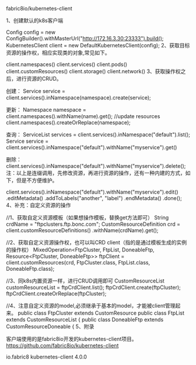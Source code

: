 fabric8io/kubernetes-client

1、创建默认的k8s客户端

Config config = new ConfigBuilder().withMasterUrl("http://172.16.3.30:23333").build();
KubernetesClient client = new DefaultKubernetesClient(config);
2、获取目标资源的操作权，相应实现类的对象,常见如下。

client.namespaces() 
client.services()
client.pods()  
client.customResources()
client.storage()
client.network()
3、获取操作权之后，进行资源的CRUD。

创建：
Service service = client.services().inNamespace(namespace).create(service);
 
更新：
Namespace namespace = client.namespaces().withName(name).get();
 //update resources
client.namespaces().createOrReplace(namespace);
 
查询：
ServiceList services = client.services().inNamespace("default").list();
Service service = client.services().inNamespace("default").withName("myservice").get()
     
删除：
client.services().inNamespace("default").withName("myservice").delete();
注：以上是连缀调用，先修改资源，再进行资源的操作，还有一种内建的方式，如下，但是不方便维护。

client.services().inNamespace("default").withName("myservice").edit()
                     .editMetadata()
                       .addToLabels("another", "label")
                     .endMetadata()
                     .done();
4、补充：自定义资源的操作

//1、获取自定义资源模板（如果想操作模板，替换get方法即可）
String crdName = "ftpclusters.ftp.bonc.com";
CustomResourceDefinition crd = client.customResourceDefinitions()
   .withName(crdName).get();
 
//2、获取自定义资源操作权，也可以叫CRD client（指的是通过模板生成的实例的操作权）
MixedOperation<FtpCluster, FtpList, DoneableFtp, Resource<FtpCluster, DoneableFtp>> ftpClient = client.customResources(crd, FtpCluster.class, FtpList.class, DoneableFtp.class);
 
//3、同k8s内置资源一样，进行CRUD调用即可
CustomResourceList<FtpCluster> customResourceList = ftpCrdClient.list();
ftpCrdClient.create(ftpCluster);
ftpCrdClient.createOrReplace(ftpCluster);
 
//4、注意自定义资源的model,必须继承于基本的model，才能被client管理起来。
public class FtpCluster extends CustomResource
public class FtpList extends CustomResourceList<FtpCluster> {
public class DoneableFtp extends CustomResourceDoneable<FtpCluster> {
5、附录

客户端使用的是fabric8io开发的kubernetes-client项目。https://github.com/fabric8io/kubernetes-client

<!--kubernetes-client 中包括了 对应版本的kubernetes-model依赖 -->
<dependency>
    <groupId>io.fabric8</groupId>
    <artifactId>kubernetes-client</artifactId>
    <version>4.0.0</version><!-- 对应k8s的1.9版本-->
</dependency>


